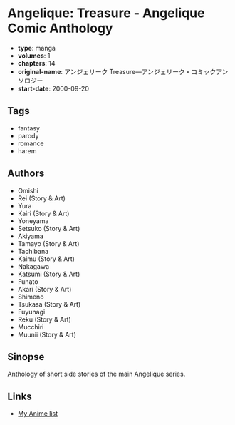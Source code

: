 # Angelique: Treasure - Angelique Comic Anthology

-   **type**: manga
-   **volumes**: 1
-   **chapters**: 14
-   **original-name**: アンジェリーク Treasure—アンジェリーク・コミックアンソロジー
-   **start-date**: 2000-09-20

## Tags

-   fantasy
-   parody
-   romance
-   harem

## Authors

-   Omishi
-   Rei (Story & Art)
-   Yura
-   Kairi (Story & Art)
-   Yoneyama
-   Setsuko (Story & Art)
-   Akiyama
-   Tamayo (Story & Art)
-   Tachibana
-   Kaimu (Story & Art)
-   Nakagawa
-   Katsumi (Story & Art)
-   Funato
-   Akari (Story & Art)
-   Shimeno
-   Tsukasa (Story & Art)
-   Fuyunagi
-   Reku (Story & Art)
-   Mucchiri
-   Muunii (Story & Art)

## Sinopse

Anthology of short side stories of the main Angelique series.

## Links

-   [My Anime list](https://myanimelist.net/manga/9803/Angelique__Treasure_-_Angelique_Comic_Anthology)
